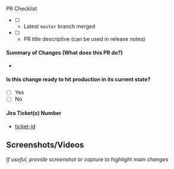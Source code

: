 PR Checklist

- [ ] - Latest `master` branch merged
- [ ] - PR title descriptive (can be used in release notes)

#### Summary of Changes (What does this PR do?)
- 

#### Is this change ready to hit production in its current state?
- [ ] Yes
- [ ] No

#### Jira Ticket(s) Number
- [ticket-id]()

## Screenshots/Videos

_If useful, provide screenshot or capture to highlight main changes_
